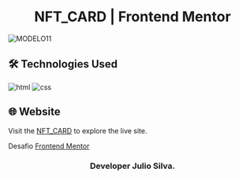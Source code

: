 # <h1 align="center">NFT_CARD | Frontend Mentor</h1>

![MODELO11](https://github.com/JuCanavans/NFT-CARD/assets/103950621/9f1a72ae-1a64-4a4e-9851-acebd4a38e62)

## 🛠 Technologies Used
![html](https://github.com/JuCanavans/carta_de_aniversario/assets/103950621/26d205cf-94be-4681-bb60-0a2f686f62b1)
![css](https://github.com/JuCanavans/carta_de_aniversario/assets/103950621/b265c9fd-bbde-4f4d-a09d-574e184aca00)

## 🌐 Website
Visit the [NFT_CARD](https://results-summary-blond.vercel.app/) to explore the live site.

Desafio [Frontend Mentor](https://www.frontendmentor.io/profile/JuCanavans)

### <p align="center">Developer Julio Silva.</p>
